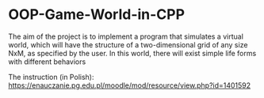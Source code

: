# OOP-Game-World-in-CPP
The aim of the project is to implement a program that simulates a virtual world, which will have the structure of a two-dimensional grid of any size NxM, as specified by the user. In this world, there will exist simple life forms with different behaviors

The instruction (in Polish):
https://enauczanie.pg.edu.pl/moodle/mod/resource/view.php?id=1401592
